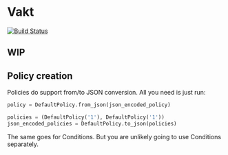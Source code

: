 # Vakt

[![Build Status](https://travis-ci.org/kolotaev/vakt.svg?branch=master)](https://travis-ci.org/kolotaev/vakt)


## WIP


## Policy creation

Policies do support from/to JSON conversion.
All you need is just run:
```python
policy = DefaultPolicy.from_json(json_encoded_policy)

policies = (DefaultPolicy('1'), DefaultPolicy('1'))
json_encoded_policies = DefaultPolicy.to_json(policies)
```

The same goes for Conditions. But you are unlikely going to use Conditions separately.
